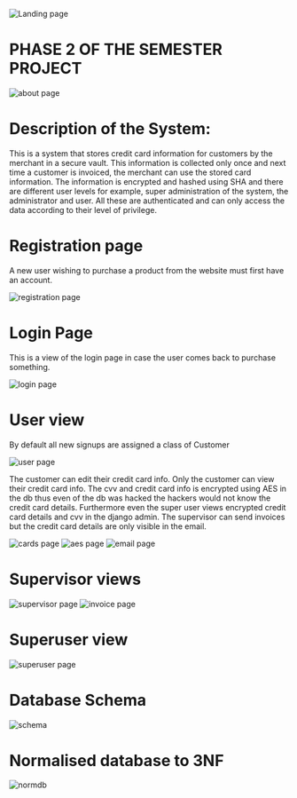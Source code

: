 

![Landing page](./landing.PNG)

# PHASE 2 OF THE SEMESTER PROJECT
![about page](./about.PNG)
# Description of the System: 


This is a system that stores credit card information for customers by the merchant in a secure vault. This information is collected only once and next time a customer is invoiced, the merchant can use the stored card information. The information is encrypted and hashed using SHA and there are different user levels for example, super administration of the system, the administrator and user. All these are authenticated and can only access the data according to their level of privilege. 

# Registration page

A new user wishing to purchase a product from the website must first have an account. 

![registration page](./register.PNG)

# Login Page
   
This is a view of the login page in case the user comes back to purchase something. 

![login page](./login.PNG)

# User view

By default all new signups are assigned a class of Customer

![user page](./customer.PNG)

The customer can edit their credit card info. Only the customer can view their credit card info.
The cvv and credit card info is encrypted using AES in the db thus even of the db was hacked the
hackers would not know the credit card details. Furthermore even the super user views encrypted credit card details and cvv in the django admin.
The supervisor can send invoices but the credit card details are only visible in the email.

![cards page](./cards.PNG)
![aes page](./aes.PNG)
![email page](./email.PNG)

# Supervisor views

![supervisor page](./supervisor.PNG)
![invoice page](./invoice.PNG)

# Superuser view

![superuser page](./superuser.PNG)

# Database Schema

![schema](./schema.jpeg)

# Normalised database to 3NF

![normdb](./normdb.PNG)
